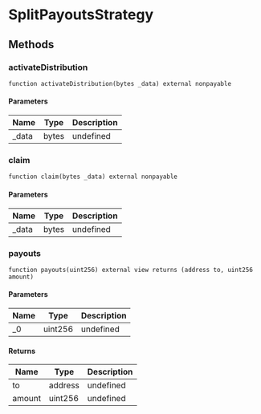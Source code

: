 # SplitPayoutsStrategy









## Methods

### activateDistribution

```solidity
function activateDistribution(bytes _data) external nonpayable
```





#### Parameters

| Name | Type | Description |
|---|---|---|
| _data | bytes | undefined |

### claim

```solidity
function claim(bytes _data) external nonpayable
```





#### Parameters

| Name | Type | Description |
|---|---|---|
| _data | bytes | undefined |

### payouts

```solidity
function payouts(uint256) external view returns (address to, uint256 amount)
```





#### Parameters

| Name | Type | Description |
|---|---|---|
| _0 | uint256 | undefined |

#### Returns

| Name | Type | Description |
|---|---|---|
| to | address | undefined |
| amount | uint256 | undefined |




